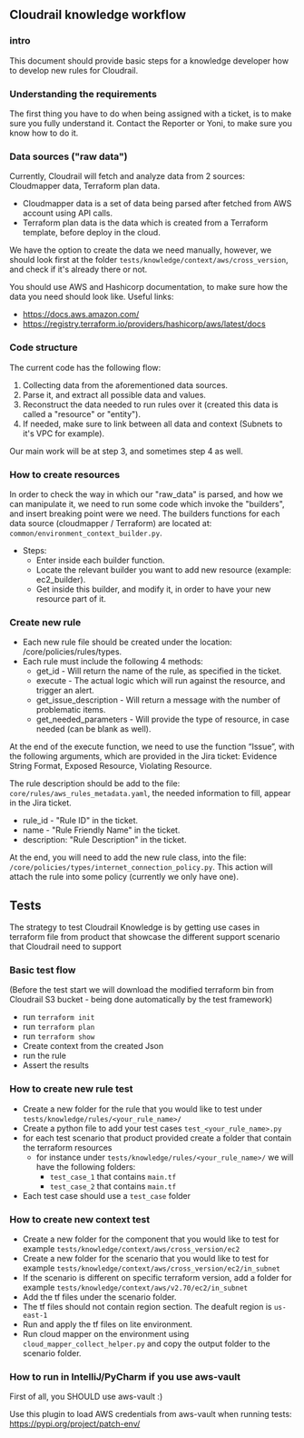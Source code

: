 ## Cloudrail knowledge workflow

### intro
This document should provide basic steps for a knowledge developer how to develop new rules for Cloudrail.

### Understanding the requirements
The first thing you have to do when being assigned with a ticket, is to make sure you fully understand it.
Contact the Reporter or Yoni, to make sure you know how to do it.

### Data sources ("raw data")
Currently, Cloudrail will fetch and analyze data from 2 sources: Cloudmapper data, Terraform plan data.
* Cloudmapper data is a set of data being parsed after fetched from AWS account using API calls.
* Terraform plan data is the data which is created from a Terraform template, before deploy in the cloud.

We have the option to create the data we need manually, however, we should look first at the folder `tests/knowledge/context/aws/cross_version`, and check if it's already there or not.

You should use AWS and Hashicorp documentation, to make sure how the data you need should look like. 
Useful links:
* https://docs.aws.amazon.com/
* https://registry.terraform.io/providers/hashicorp/aws/latest/docs

### Code structure
The current code has the following flow:
1. Collecting data from the aforementioned data sources.
2. Parse it, and extract all possible data and values.
3. Reconstruct the data needed to run rules over it (created this data is called a "resource" or "entity").
4. If needed, make sure to link between all data and context (Subnets to it's VPC for example).

Our main work will be at step 3, and sometimes step 4 as well.   

### How to create resources
In order to check the way in which our "raw_data" is parsed, and how we can manipulate it, we need to run some code which invoke the "builders", and insert breaking point were we need.
The builders functions for each data source (cloudmapper / Terraform) are located at: `common/environment_context_builder.py`.

* Steps:
    * Enter inside each builder function.
    * Locate the relevant builder you want to add new resource (example: ec2_builder).
    * Get inside this builder, and modify it, in order to have your new resource part of it.

### Create new rule
* Each new rule file should be created under the location: /core/policies/rules/types.
* Each rule must include the following 4 methods:
    * get_id - Will return the name of the rule, as specified in the ticket.
    * execute - The actual logic which will run against the resource, and trigger an alert.
    * get_issue_description - Will return a message with the number of problematic items.
    * get_needed_parameters - Will provide the type of resource, in case needed (can be blank as well).

At the end of the execute function, we need to use the function “Issue”, with the following arguments, which are provided in the Jira ticket:
Evidence String Format, Exposed Resource,  Violating Resource.

The rule description should be add to the file: `core/rules/aws_rules_metadata.yaml`, the needed information to fill, appear in the Jira ticket.
* rule_id - "Rule ID" in the ticket.
* name - "Rule Friendly Name" in the ticket.
* description: "Rule Description" in the ticket.

At the end, you will need to add the new rule class, into the file: `/core/policies/types/internet_connection_policy.py`.
This action will attach the rule into some policy (currently we only have one). 

## Tests
The strategy to test Cloudrail Knowledge is by getting use cases in terraform file from product that showcase the different support scenario that Cloudrail need to support

### Basic test flow
(Before the test start we will download the modified terraform bin from Cloudrail S3 bucket - being done automatically by the test framework)
* run `terraform init`
* run `terraform plan`
* run `terraform show`
* Create context from the created Json
* run the rule
* Assert the results

### How to create new rule test
* Create a new folder for the rule that you would like to test under `tests/knowledge/rules/<your_rule_name>/`
* Create a python file to add your test cases `test_<your_rule_name>.py`
* for each test scenario that product provided create a folder that contain the terraform resources
  * for instance under `tests/knowledge/rules/<your_rule_name>/` we will have the following folders:
    * `test_case_1` that contains `main.tf`
    * `test_case_2` that contains `main.tf`
* Each test case should use a `test_case` folder

### How to create new context test
* Create a new folder for the component that you would like to test for example `tests/knowledge/context/aws/cross_version/ec2`
* Create a new folder for the scenario that you would like to test for example `tests/knowledge/context/aws/cross_version/ec2/in_subnet`
* If the scenario is different on specific terraform version, add a folder for example `tests/knowledge/context/aws/v2.70/ec2/in_subnet`
* Add the tf files under the scenario folder.
* The tf files should not contain region section. The deafult region is `us-east-1`
* Run and apply the tf files on lite environment.
* Run cloud mapper on the environment using `cloud_mapper_collect_helper.py` and copy the output folder to the scenario folder.

### How to run in IntelliJ/PyCharm if you use aws-vault
First of all, you SHOULD use aws-vault :)

Use this plugin to load AWS credentials from aws-vault when running tests: https://pypi.org/project/patch-env/
